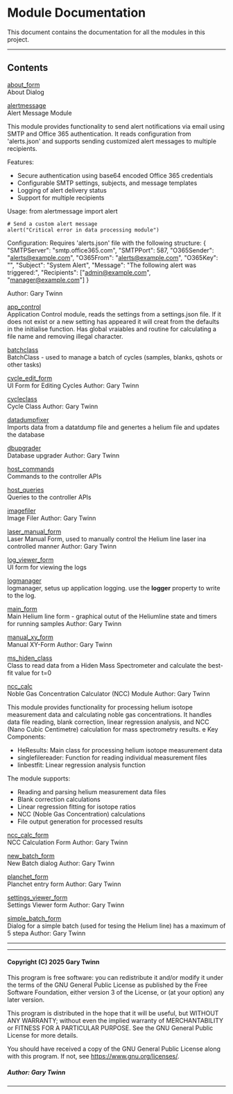 # Module Documentation


This document contains the documentation for all the modules in this project.

---

## Contents


[about_form](./about_form.md)  
About Dialog

[alertmessage](./alertmessage.md)  
Alert Message Module

This module provides functionality to send alert notifications via email using
SMTP and Office 365 authentication. It reads configuration from 'alerts.json'
and supports sending customized alert messages to multiple recipients.

Features:
- Secure authentication using base64 encoded Office 365 credentials
- Configurable SMTP settings, subjects, and message templates
- Logging of alert delivery status
- Support for multiple recipients

Usage:
    from alertmessage import alert

    # Send a custom alert message
    alert("Critical error in data processing module")

Configuration:
    Requires 'alerts.json' file with the following structure:
    {
        "SMTPServer": "smtp.office365.com",
        "SMTPPort": 587,
        "O365Sender": "alerts@example.com",
        "O365From": "alerts@example.com",
        "O365Key": "<base64-encoded-username-and-password>",
        "Subject": "System Alert",
        "Message": "The following alert was triggered:",
        "Recipients": ["admin@example.com", "manager@example.com"]
    }

Author: Gary Twinn

[app_control](./app_control.md)  
Application Control module, reads the settings from a settings.json file. If it does not exist or a new setting
has appeared it will creat from the defaults in the initialise function. Has global vraiables and routine for
calculating a file name and removing illegal character.

[batchclass](./batchclass.md)  
BatchClass - used to manage a batch of cycles (samples, blanks, qshots or other tasks)

[cycle_edit_form](./cycle_edit_form.md)  
UI Form for Editing Cycles
Author: Gary Twinn

[cycleclass](./cycleclass.md)  
Cycle Class
Author: Gary Twinn

[datadumpfixer](./datadumpfixer.md)  
Imports data from a datatdump file and genertes a helium file and updates the database

[dbupgrader](./dbupgrader.md)  
Database upgrader
Author: Gary Twinn

[host_commands](./host_commands.md)  
Commands to the controller APIs

[host_queries](./host_queries.md)  
Queries to the controller APIs

[imagefiler](./imagefiler.md)  
Image Filer
Author: Gary Twinn

[laser_manual_form](./laser_manual_form.md)  
Laser Manual Form, used to manually control the Helium line laser ina  controlled manner
Author: Gary Twinn

[log_viewer_form](./log_viewer_form.md)  
UI form for viewing the logs

[logmanager](./logmanager.md)  
logmanager, setus up application logging. use the **logger** property to
write to the log.

[main_form](./main_form.md)  
Main Helium line form - graphical outut of the Heliumline state and timers for running samples
Author: Gary Twinn

[manual_xy_form](./manual_xy_form.md)  
Manual XY-Form
Author: Gary Twinn

[ms_hiden_class](./ms_hiden_class.md)  
Class to read data from a Hiden Mass Spectrometer and calculate the best-fit value for t=0

[ncc_calc](./ncc_calc.md)  
Noble Gas Concentration Calculator (NCC) Module
Author: Gary Twinn

This module provides functionality for processing helium isotope measurement data and calculating
noble gas concentrations. It handles data file reading, blank correction, linear regression
analysis, and NCC (Nano Cubic Centimetre) calculation for mass spectrometry results.
e
Key Components:
- HeResults: Main class for processing helium isotope measurement data
- singlefilereader: Function for reading individual measurement files
- linbestfit: Linear regression analysis function

The module supports:
- Reading and parsing helium measurement data files
- Blank correction calculations
- Linear regression fitting for isotope ratios
- NCC (Noble Gas Concentration) calculations
- File output generation for processed results

[ncc_calc_form](./ncc_calc_form.md)  
NCC Calculation Form
Author: Gary Twinn

[new_batch_form](./new_batch_form.md)  
New Batch dialog
Author: Gary Twinn

[planchet_form](./planchet_form.md)  
Planchet entry form
Author: Gary Twinn

[settings_viewer_form](./settings_viewer_form.md)  
Settings Viewer form
Author: Gary Twinn

[simple_batch_form](./simple_batch_form.md)  
Dialog for a simple batch (used for tesing the Helium line) has a maximum of 5 stepa
Author: Gary Twinn


---


  
-------
#### Copyright (C) 2025 Gary Twinn  

This program is free software: you can redistribute it and/or modify
it under the terms of the GNU General Public License as published by
the Free Software Foundation, either version 3 of the License, or
(at your option) any later version.

This program is distributed in the hope that it will be useful,
but WITHOUT ANY WARRANTY; without even the implied warranty of
MERCHANTABILITY or FITNESS FOR A PARTICULAR PURPOSE. See the
GNU General Public License for more details.  
  
You should have received a copy of the GNU General Public License
along with this program. If not, see <https://www.gnu.org/licenses/>.  
  
  ##### Author: Gary Twinn  
  
 -------------
  
